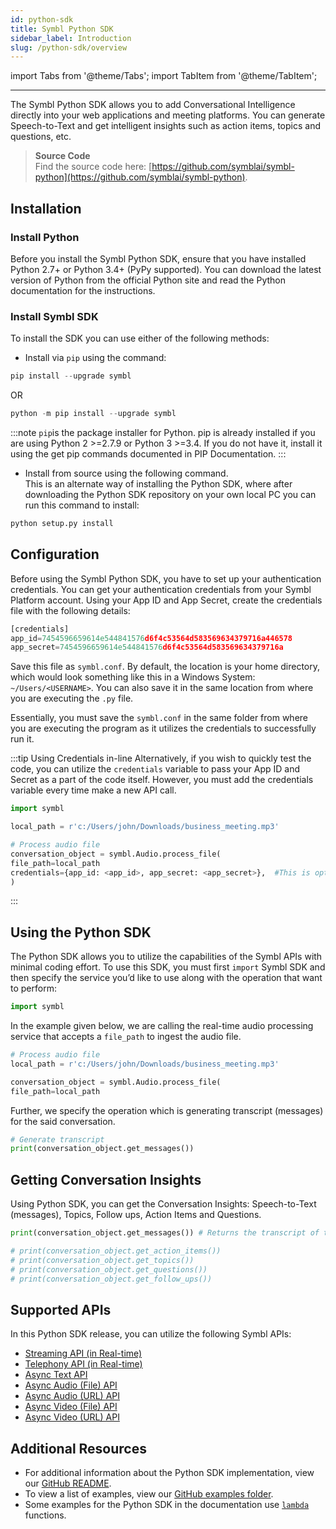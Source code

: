 ```yaml
---
id: python-sdk
title: Symbl Python SDK 
sidebar_label: Introduction
slug: /python-sdk/overview
---
```

import Tabs from '@theme/Tabs';
import TabItem from '@theme/TabItem';

---

The Symbl Python SDK allows you to add Conversational Intelligence directly into your web applications and meeting platforms. You can generate Speech-to-Text and get intelligent insights such as action items, topics and questions, etc. 

> **Source Code** <br/>
Find the source code here: [https://github.com/symblai/symbl-python](https://github.com/symblai/symbl-python). 

## Installation

### Install Python 
Before you install the Symbl Python SDK, ensure that you have installed Python 2.7+ or Python 3.4+ (PyPy supported).
You can download the latest version of Python from the official Python site and read the Python documentation for the instructions.

### Install Symbl SDK 
To install the SDK you can use either of the following methods:

- Install via `pip` using the command:

```python
pip install --upgrade symbl
```
OR

```python
python -m pip install --upgrade symbl
```

:::note
`pip`is the package installer for Python. pip is already installed if you are using Python 2 >=2.7.9 or Python 3 >=3.4. If you do not have it, install it using the get pip commands documented in PIP Documentation. 
:::

- Install from source using the following command. <br/>
This is an alternate way of installing the Python SDK, where after downloading the Python SDK repository on your own local PC you can run this command to install: 

```python
python setup.py install
```
 
## Configuration

Before using the Symbl Python SDK, you have to set up your authentication credentials. You can get your authentication credentials from your Symbl Platform account. 
Using your App ID and App Secret, create the credentials file with the following details:

```py
[credentials]
app_id=7454596659614e544841576d6f4c53564d583569634379716a446578
app_secret=7454596659614e544841576d6f4c53564d583569634379716a
```

Save this file as `symbl.conf`. By default, the location is your home directory, which would look something like this in a Windows System: `~/Users/<USERNAME>`.
You can also save it in the same location from where you are executing the `.py` file. 

Essentially, you must save the `symbl.conf` in the same folder from where you are executing the program as it utilizes the credentials to successfully run it. 

:::tip Using Credentials in-line
Alternatively,  if you wish to quickly test the code, you can utilize the `credentials` variable to pass your App ID and Secret as a part of the code itself. However, you must add the credentials variable every time make a new API call. 

```python
import symbl

local_path = r'c:/Users/john/Downloads/business_meeting.mp3'

# Process audio file
conversation_object = symbl.Audio.process_file(
file_path=local_path
credentials={app_id: <app_id>, app_secret: <app_secret>},  #This is optional if you didn’t setup the symbl.conf file in your home directory. 
)
```
:::

## Using the Python SDK

The Python SDK allows you to utilize the capabilities of the Symbl APIs with minimal coding effort. 
To use this SDK, you must first `import` Symbl SDK and then specify the service you’d like to use along with the operation that want to perform:

```py
import symbl
```

In the example given below, we are calling the real-time audio processing service that accepts a `file_path` to ingest the audio file. 

```py
# Process audio file
local_path = r'c:/Users/john/Downloads/business_meeting.mp3'

conversation_object = symbl.Audio.process_file(
file_path=local_path

```

Further, we specify the operation which is generating transcript (messages) for the said conversation.

```py
# Generate transcript
print(conversation_object.get_messages())
```
## Getting Conversation Insights 

Using Python SDK, you can get the Conversation Insights: Speech-to-Text (messages), Topics, Follow ups, Action Items and Questions.

```py
print(conversation_object.get_messages()) # Returns the transcript of the conversation

# print(conversation_object.get_action_items()) 
# print(conversation_object.get_topics()) 
# print(conversation_object.get_questions())
# print(conversation_object.get_follow_ups()) 

```

## Supported APIs

In this Python SDK release, you can utilize the following Symbl APIs:  
- [Streaming API (in Real-time)](/docs/python-sdk/streaming-api/)
- [Telephony API (in Real-time)](/docs/python-sdk/python-sdk-telephony-api)
- [Async Text API](/docs/python-sdk/async-api)
- [Async Audio (File) API](/docs/python-sdk/async-audio)  
- [Async Audio (URL) API](/docs/python-sdk/async-audio#async-audio-url-api)
- [Async Video (File) API](/docs/python-sdk/async-video)
- [Async Video (URL) API](/docs/python-sdk/async-video#async-video-url-api)


## Additional Resources

- For additional information about the Python SDK implementation, view our [GitHub README](https://github.com/symblai/symbl-python). 
- To view a list of examples, view our [GitHub examples folder](https://github.com/symblai/symbl-python/tree/main/example). 
- Some examples for the Python SDK in the documentation use [`lambda`](https://docs.python.org/3/glossary.html#term-lambda) functions.

